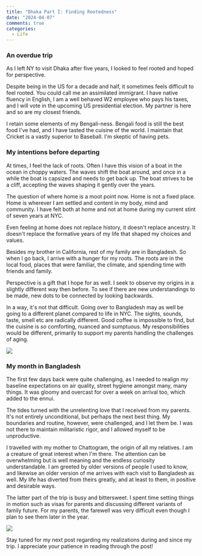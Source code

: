 ```yaml
---
title: "Dhaka Part I: Finding Rootedness"
date: "2024-04-07"
comments: true
categories:
  - Life
---
```


### An overdue trip

As I left NY to visit Dhaka after five years, I looked to feel rooted and hoped for perspective.

Despite being in the US for a decade and half, it sometimes feels difficult to feel rooted. You could call me an assimilated immigrant. I have native fluency in English, I am a well behaved W2 employee who pays his taxes, and I will vote in the upcoming US presidential election. My partner is here and so are my closest friends.

I retain some elements of my Bengali-ness. Bengali food is still the best food I've had, and I have tasted the cuisine of the world. I maintain that Cricket is a vastly superior to Baseball. I'm skeptic of having pets.

### My intentions before departing

At times, I feel the lack of roots. Often I have this vision of a boat in the ocean in choppy waters. The waves shift the boat around, and once in a while the boat is capsized and needs to get back up. The boat strives to be a cliff, accepting the waves shaping it gently over the years.

The question of where home is a moot point now. Home is not a fixed place. Home is wherever I am settled and content in my body, mind and community. I have felt both at home and not at home during my current stint of seven years at NYC.

Even feeling at home does not replace history, it doesn't replace ancestry. It doesn't replace the formative years of my life that shaped my choices and values.

Besides my brother in California, rest of my family are in Bangladesh. So when I go back, I arrive with a hunger for my roots. The roots are in the local food, places that were familiar, the climate, and spending time with friends and family.

Perspective is a gift that I hope for as well. I seek to observe my origins in a slightly different way then before. To see if there are new understandings to be made, new dots to be connected by looking backwards.

In a way, it's not that difficult. Going over to Bangladesh may as well be going to a different planet compared to life in NYC. The sights, sounds, taste, smell etc are radically different. Good coffee is impossible to find, but the cuisine is *so* comforting, nuanced and sumptuous. My responsibilities would be different, primarily to support my parents handling the challenges of aging.

![](https://substack-post-media.s3.amazonaws.com/public/images/9bf7acd4-57bb-46c0-a75e-760b5a9d84d8_768x1024.jpeg)

### My month in Bangladesh

The first few days back were quite challenging, as I needed to realign my baseline expectations on air quality, street hygiene amongst many, many things. It was gloomy and overcast for over a week on arrival too, which added to the ennui.

The tides turned with the unrelenting love that I received from my parents. It's not entirely unconditional, but perhaps the next best thing. My boundaries and routine, however, were challenged, and I let them be. I was not there to maintain militaristic rigor, and I allowed myself to be unproductive.

I travelled with my mother to Chattogram, the origin of all my relatives. I am a creature of great interest when I'm there. The attention can be overwhelming but is well meaning and the endless curiosity understandable. I am greeted by older versions of people I used to know, and likewise an older version of me arrives with each visit to Bangladesh as well. My life has diverted from theirs greatly, and at least to them, in positive and desirable ways.

The latter part of the trip is busy and bittersweet. I spent time setting things in motion such as visas for parents and discussing different variants of family future. For my parents, the farewell was very difficult even though I plan to see them later in the year.

![](https://substack-post-media.s3.amazonaws.com/public/images/54b8eaf5-a6f4-4bfd-9d5d-4b8f56ef192d_768x1024.jpeg)

Stay tuned for my next post regarding my realizations during and since my trip. I appreciate your patience in reading through the post!